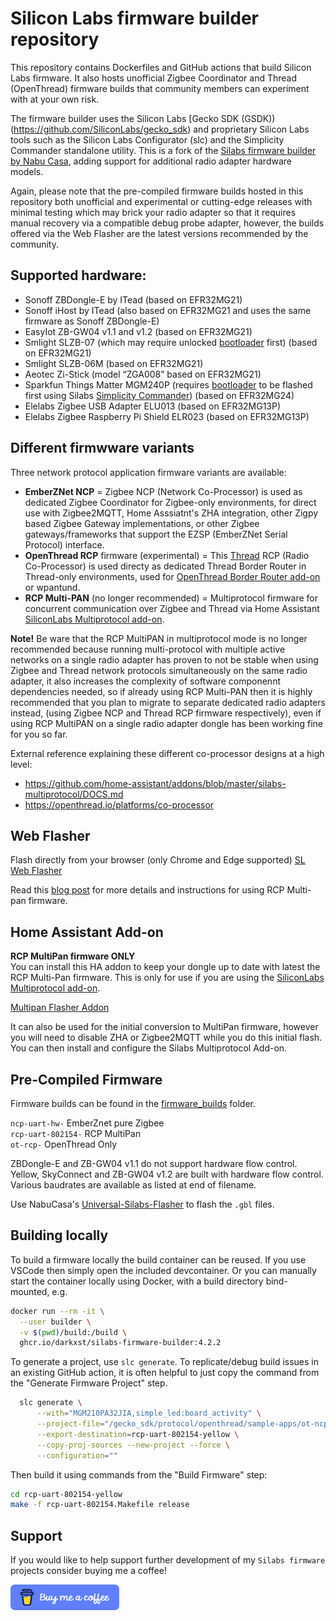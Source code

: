 # Silicon Labs firmware builder repository

This repository contains Dockerfiles and GitHub actions that build Silicon Labs firmware. It also hosts unofficial Zigbee Coordinator and Thread (OpenThread) firmware builds that community members can experiment with at your own risk.

The firmware builder uses the Silicon Labs [Gecko SDK (GSDK))(https://github.com/SiliconLabs/gecko_sdk) and proprietary Silicon Labs tools such as the Silicon Labs Configurator (slc) and the Simplicity Commander standalone utility. This is a fork of the [Silabs firmware builder by Nabu Casa](https://github.com/NabuCasa/silabs-firmware-builder), adding support for additional radio adapter hardware models.

Again, please note that the pre-compiled firmware builds hosted in this repository both unofficial and experimental or cutting-edge releases with  minimal testing which may brick your radio adapter so that it requires manual recovery via a compatible debug probe adapter, however, the builds offered via the Web Flasher are the latest versions recommended by the community.

## Supported hardware:
* Sonoff ZBDongle-E by ITead (based on EFR32MG21)
* Sonoff iHost by ITead (also based on EFR32MG21 and uses the same firmware as Sonoff ZBDongle-E)
* EasyIot ZB-GW04 v1.1 and v1.2 (based on EFR32MG21)
* Smlight SLZB-07 (which may require unlocked [bootloader](https://github.com/darkxst/silabs-firmware-builder/raw/main/firmware_builds/slzb-07/BTL_SLZB07.gbl) first) (based on EFR32MG21)
* Smlight SLZB-06M (based on EFR32MG21)
* Aeotec Zi-Stick (model “ZGA008” based on EFR32MG21)
* Sparkfun Things Matter MGM240P (requires [bootloader](https://github.com/darkxst/silabs-firmware-builder/blob/main/firmware_builds/mgm240p/bootloader-uart-xmodem_NCP.hex) to be flashed first using Silabs [Simplicity Commander](https://community.silabs.com/s/article/simplicity-commander?language=en_US)) (based on EFR32MG24)
* Elelabs Zigbee USB Adapter ELU013 (based on EFR32MG13P)
* Elelabs Zigbee Raspberry Pi Shield ELR023 (based on EFR32MG13P)

## Different firmwware variants

Three network protocol application firmware variants are available:

* **EmberZNet NCP** = Zigbee NCP (Network Co-Processor) is used as dedicated Zigbee Coordinator for Zigbee-only environments, for direct use with Zigbee2MQTT, Home Asssiatnt's ZHA integration, other Zigpy based Zigbee Gateway implementations, or other Zigbee gateways/frameworks that support the EZSP (EmberZNet Serial Protocol) interface.
* **OpenThread RCP** firmware (experimental) = This [Thread](https://en.wikipedia.org/wiki/Thread_(network_protocol)) RCP (Radio Co-Processor) is used directy as dedicated Thread Border Router in Thread-only environments, used for [OpenThread Border Router add-on](https://github.com/home-assistant/addons/blob/master/openthread_border_router/DOCS.md) or wpantund.
* **RCP Multi-PAN** (no longer recommended) = Multiprotocol firmware for concurrent communication over Zigbee and Thread via Home Assistant [SiliconLabs Multiprotocol add-on](https://github.com/home-assistant/addons/blob/master/silabs-multiprotocol/DOCS.md).

**Note!** Be ware that the RCP MultiPAN in multiprotocol mode is no longer recommended because running multi-protocol with multiple active networks on a single radio adapter has proven to not be stable when using Zigbee and Thread network protocols simultaneously on the same radio adapter, it also increases the complexity of software componennt dependencies needed, so if already using RCP Multi-PAN then it is highly recommended that you plan to migrate to separate dedicated radio adapters instead, (using Zigbee NCP and Thread RCP firmware respectively), even if using RCP MultiPAN on a single radio adapter dongle has been working fine for you so far.

External reference explaining these different co-processor designs at a high level:
  * https://github.com/home-assistant/addons/blob/master/silabs-multiprotocol/DOCS.md
  * https://openthread.io/platforms/co-processor

## Web Flasher
Flash directly from your browser (only Chrome and Edge supported) [SL Web Flasher](https://darkxst.github.io/silabs-firmware-builder/)

Read this [blog post](https://dialedin.com.au/blog/sonoff-zbdongle-e-rcp-firmware) for more details and instructions for using RCP Multi-pan firmware.

## Home Assistant Add-on
**RCP MultiPan firmware ONLY**  
You can install this HA addon to keep your dongle up to date with latest the RCP  Multi-Pan firmware. This is only for use if you are using the [SiliconLabs Multiprotocol add-on](https://github.com/home-assistant/addons/blob/master/silabs-multiprotocol/DOCS.md).

[Multipan Flasher Addon](https://github.com/darkxst/multipan_flasher/tree/main)

It can also be used for the initial conversion to MultiPan firmware, however you will need to disable ZHA or Zigbee2MQTT while you do this initial flash. You can then install and configure the Silabs Multiprotocol Add-on.

## Pre-Compiled Firmware
Firmware builds can be found in the [firmware_builds](https://github.com/darkxst/silabs-firmware-builder/tree/main/firmware_builds) folder.

`ncp-uart-hw-` EmberZnet pure Zigbee  
`rcp-uart-802154-` RCP MultiPan  
`ot-rcp-` OpenThread Only  

ZBDongle-E and ZB-GW04 v1.1 do not support hardware flow control. Yellow, SkyConnect and ZB-GW04 v1.2 are built with hardware flow control. Various baudrates are available as listed at end of filename.

Use NabuCasa's [Universal-Silabs-Flasher](https://github.com/NabuCasa/universal-silabs-flasher) to flash the `.gbl` files.


## Building locally

To build a firmware locally the build container can be reused. If you use VSCode then simply open the included devcontainer. Or you can manually start the
container locally using Docker, with a build directory bind-mounted, e.g.

```sh
docker run --rm -it \
  --user builder \
  -v $(pwd)/build:/build \
  ghcr.io/darkxst/silabs-firmware-builder:4.2.2
```

To generate a project, use `slc generate`. To replicate/debug build issues in
an existing GitHub action, it is often helpful to just copy the command from
the "Generate Firmware Project" step.

```sh
  slc generate \
      --with="MGM210PA32JIA,simple_led:board_activity" \
      --project-file="/gecko_sdk/protocol/openthread/sample-apps/ot-ncp/rcp-uart-802154.slcp" \
      --export-destination=rcp-uart-802154-yellow \
      --copy-proj-sources --new-project --force \
      --configuration=""
```

Then build it using commands from the "Build Firmware" step:

```sh
cd rcp-uart-802154-yellow
make -f rcp-uart-802154.Makefile release
```

## Support

If you would like to help support further development of my `Silabs firmware` projects consider buying me a coffee!

<a href="https://www.buymeacoffee.com/darkxst" target="_blank"><img src="img/blue-button.png" alt="Buy Me A Coffee" height="41" width="174"></a>
